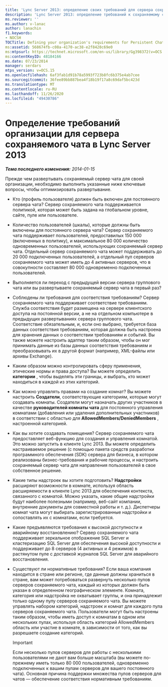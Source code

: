 ```yaml
---
title: 'Lync Server 2013: определение своих требований для сервера сохраняемого чата'
description: 'Lync Server 2013: определение требований к сохраняемому серверу чата.'
ms.reviewer: ''
ms.author: v-lanac
author: lanachin
f1.keywords:
- NOCSH
TOCTitle: Defining your organization's requirements for Persistent Chat Server
ms:assetid: 568674fb-c08a-4170-ac38-e2f8428c69e0
ms:mtpsurl: https://technet.microsoft.com/en-us/library/Gg398372(v=OCS.15)
ms:contentKeyID: 48184166
ms.date: 07/23/2014
manager: serdars
mtps_version: v=OCS.15
ms.openlocfilehash: 6af3fab1d91b78a5993f723b8fc6b375e4ab7cee
ms.sourcegitcommit: 36fee89bb887bea4f18b19f17a8c69daf5bc423d
ms.translationtype: MT
ms.contentlocale: ru-RU
ms.lasthandoff: 11/26/2020
ms.locfileid: "49430786"
---
```

# <a name="defining-your-organizations-requirements-for-persistent-chat-server-in-lync-server-2013"></a>Определение требований организации для сервера сохраняемого чата в Lync Server 2013

<div data-xmlns="http://www.w3.org/1999/xhtml">

<div class="topic" data-xmlns="http://www.w3.org/1999/xhtml" data-msxsl="urn:schemas-microsoft-com:xslt" data-cs="https://msdn.microsoft.com/">

<div data-asp="https://msdn2.microsoft.com/asp">



</div>

<div id="mainSection">

<div id="mainBody">

<span> </span>

_**Тема последнего изменения:** 2014-01-15_

Прежде чем развертывать сохраняемый сервер чата для своей организации, необходимо выполнить указанные ниже ключевые вопросы, чтобы оптимизировать развертывание.

  - Кто (профиль пользователя) должен быть включен для постоянного сервера чата? Сервер сохраняемого чата поддерживается политикой, которая может быть задана на глобальном уровне, сайте, пуле или пользователе.

  - Количество пользователей (шкалы), которые должны быть включены для постоянного сервера чата? Сервер сохраняемого чата поддерживает пользователей, предоставилых 150 000 (включенных в политику), и максимальное 80 000 количество одновременных пользователей, использующих сохраняемый сервер чата. Отдельный сервер сохраняемого чата может поддерживать до 20 000 подключенных пользователей, а отдельный пул серверов сохраняемого чата может иметь до 4 активных серверов, что в совокупности составляет 80 000 одновременно подключенных пользователей.

  - Выполняется ли переход с предыдущей версии сервера группового чата или вы развертываете сохраняемый сервер чата в первый раз?

  - Соблюдены ли требования для соответствия требованиям? Сервер сохраняемого чата поддерживает соответствие требованиям. Служба соответствия будет размещена на сервере клиентского доступа на постоянной версии, а не на отдельном компьютере в предыдущих развертываниях сервера группового чата. Соответствие обязательным, и, если оно выбрано, требуется база данных соответствия требованиям, которая должна быть настроена для хранения данных о соответствии требованиям и событий. Вы также можете настроить адаптер таким образом, чтобы он мог принимать данные из базы данных соответствия требованиям и преобразовывать их в другой формат (например, XML-файлы или архивы Exchange).

  - Каким образом можно контролировать сферу применения, этические нормы и права доступа? Вы можете определить **категории** , чтобы выделять эти границы, и выбрать, кто может находиться в каждой из этих категорий.

  - Как можно управлять правами на создание комнат? Вы можете настроить **Создатели**, соответствующие категориям, которые могут создавать комнаты. Создатели могут назначать других участников в качестве **руководителей комнаты чата** для постоянного управления комнатами (добавления или удаления дополнительных участников) в соответствии с областью для **AllowedMembers/DeniedMembers** , настроенной категорией.

  - Как вы хотите создавать помещения? Сервер сохраняемого чата предоставляет веб-функцию для создания и управления комнатой. Это можно запустить в клиенте Lync 2013. Вы можете определить настраиваемое решение (с помощью пакета средств разработки программного обеспечения (SDK) сервера для бизнеса, в котором реализованы бизнес-требования и рабочие процессы, и настроить сохраняемый сервер чата для направления пользователей в свое собственное решение.

  - Какие типы надстроек вы хотите подготовить? **Надстройки** расширяют возможности в комнате, используя область расширяемости в клиенте Lync 2013 для обеспечения контекста, связанного с комнатой. Можно указать, какие общие надстройки будут наиболее полезными (например, веб-сайт компании, внутренние документы для совместной работы и т. д.). Диспетчеры комнат чата могут выбирать зарегистрированные надстройки и сопоставлять их с комнатами, если требуется.

  - Какие предъявляются требования к высокой доступности и аварийному восстановлению? Сервер сохраняемого чата поддерживает зеркальное отображение SQL Server и кластеризацию SQL Server для обеспечения высокой доступности и поддерживает до 8 серверов (4 активных и 4 режимов) в растянутом пуле с доставкой журналов SQL Server для аварийного восстановления.

  - Существуют ли нормативные требования? Если ваша компания находится в стране или регионе, где данные должны храниться в стране, вам может потребоваться развернуть несколько пулов серверов сохраняемого чата, каждый из которых должен быть указан в определенном географическом элементе. Комната, категория или надстройка не охватывает группы, и она принадлежит только одному пулу серверов сохраняемого чата. Вы можете управлять набором категорий, надстроек и комнат для каждого пула серверов сохраняемого чата. Пользователи могут быть настроены таким образом, чтобы иметь доступ к комнатам в одном или нескольких пулах, используя область категорий AllowedMembers область или участие в комнате, в зависимости от того, как вы разрешаете создание категорий.
    
    <div>
    

    > [!IMPORTANT]  
    > Если несколько пулов серверов для работы с несколькими пользователями не дают вам больше масштаба (вы можете по-прежнему иметь только 80 000 пользователей, одновременно подключенных к вашим пулам серверов для вашего постоянного чата). Основная причина поддержки множества пулов серверов для чатов — обеспечение соответствия нормативным требованиям.

    
    </div>

</div>

<span> </span>

</div>

</div>

</div>

